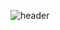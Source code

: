![header](https://capsule-render.vercel.app/api?type=shark&color=auto&height=250&section=header&text=minkyun's%20GitHub&fontSize=70&animation=scaleIn)
